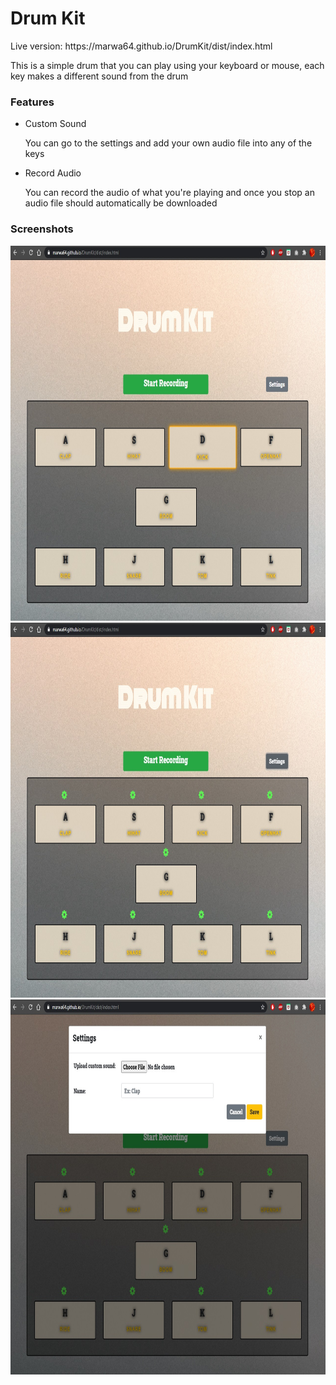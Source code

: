<h1>Drum Kit</h1>
Live version: https://marwa64.github.io/DrumKit/dist/index.html <br>
<p>This is a simple drum that you can play using your keyboard or mouse, each key makes a different sound from the drum</p>
<h3>Features</h3>
<ul>
  <li>Custom Sound
    <p> You can go to the settings and add your own audio file into any of the keys</p>
  </li>
  <li>Record Audio
    <p> You can record the audio of what you're playing and once you stop an audio file should automatically be downloaded</p>
  </li>
</ul>
<h3>Screenshots</h3>
  <img src="screenshots/DrumKit1.jpg" width="750" height="600">
  <img src="screenshots/DrumKit2.jpg" width="750" height="600">
  <img src="screenshots/DrumKit3.jpg" width="750" height="600">
